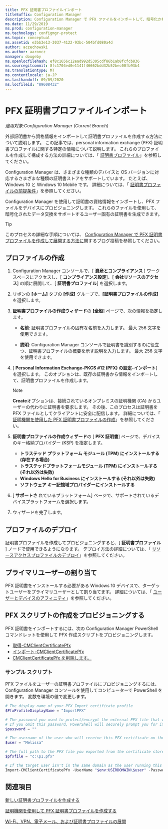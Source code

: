 ```yaml
---
title: PFX 証明書プロファイルインポート
titleSuffix: Configuration Manager
description: Configuration Manager で PFX ファイルをインポートして、暗号化されたデータ交換をサポートするユーザー固有の証明書を生成する方法について説明します。
ms.date: 11/29/2019
ms.prod: configuration-manager
ms.technology: configmgr-protect
ms.topic: conceptual
ms.assetid: e3bb3e13-3037-4122-93bc-504bfd080a4d
author: aczechowski
ms.author: aaroncz
manager: dougeby
ms.openlocfilehash: ef8c1656c12ead992d5305cdf86b1ab8fcfcb836
ms.sourcegitcommit: 8fc1704ed0e1141f46662bdd32b52bec00fb93b4
ms.translationtype: MT
ms.contentlocale: ja-JP
ms.lasthandoff: 09/09/2020
ms.locfileid: "89608432"
---
```

# <a name="import-pfx-certificate-profiles"></a>PFX 証明書プロファイルインポート

*適用対象:Configuration Manager (Current Branch)*

外部証明書から資格情報をインポートして証明書プロファイルを作成する方法について説明します。 この記事では、personal information exchange (PFX) 証明書プロファイルに関する特定の情報について説明します。 これらのプロファイルを作成して構成する方法の詳細については、「 [証明書プロファイル](../../protect/deploy-use/introduction-to-certificate-profiles.md)」を参照してください。

Configuration Manager は、さまざまな種類のデバイスと OS バージョンに対応するさまざまな種類の証明書ストアをサポートしています。 たとえば、Windows 10 と Windows 10 Mobile です。 詳細については、「 [証明書プロファイルの前提条件](../../protect/plan-design/prerequisites-for-certificate-profiles.md)」を参照してください。

Configuration Manager を使用して証明書の資格情報をインポートし、PFX ファイルをデバイスにプロビジョニングします。 これらのファイルを使用して、暗号化されたデータ交換をサポートするユーザー固有の証明書を生成できます。

> [!TIP]  
> このプロセスの詳細な手順については、 [Configuration Manager で PFX 証明書プロファイルを作成して展開する方法に](/archive/blogs/karanrustagi/how-to-create-and-deploy-pfx-certificate-profiles-in-configuration-manager)関するブログ投稿を参照してください。  

## <a name="create-a-profile"></a>プロファイルの作成

1. Configuration Manager コンソールで、[ **資産とコンプライアンス** ] ワークスペースにアクセスし、[ **コンプライアンス設定**]、[ **会社リソースのアクセス**] の順に展開して、[ **証明書プロファイル**] を選択します。

1. リボンの **[ホーム]** タブの **[作成]** グループで、**[証明書プロファイルの作成]** を選択します。

1. **証明書プロファイルの作成ウィザード**の **[全般**] ページで、次の情報を指定します。  

    - **名前**: 証明書プロファイルの固有な名前を入力します。 最大 256 文字を使用できます。  

    - **説明**: Configuration Manager コンソールで証明書を識別するのに役立つ、証明書プロファイルの概要を示す説明を入力します。 最大 256 文字を使用できます。  

1. [ **Personal Information Exchange-PKCS #12 (PFX) の設定-インポート**] を選択します。 このオプションは、既存の証明書から情報をインポートして、証明書プロファイルを作成します。

    > [!NOTE]
    > **Create**オプションは、接続されているオンプレミスの証明機関 (CA) からユーザーの代わりに証明書を要求します。 その後、このプロセスは証明書を PFX ファイルとしてクライアントに安全に配信します。 詳細については、「 [証明機関を使用した PFX 証明書プロファイルの作成](create-pfx-certificate-profiles.md)」を参照してください。

1. **証明書プロファイルの作成ウィザード**の [ **PFX 証明書**] ページで、デバイスのキー格納プロバイダー (KSP) を指定します。

    - **トラステッド プラットフォーム モジュール (TPM) にインストールする (存在する場合)**  
    - **トラステッドプラットフォームモジュール (TPM) にインストールする (それ以外は失敗)**
    - **Windows Hello for Business にインストールする (それ以外は失敗)**
    - **ソフトウェア キー記憶域プロバイダーにインストールする**

1. [ **サポートさ** れているプラットフォーム] ページで、サポートされているデバイスプラットフォームを選択します。

1. ウィザードを完了します。

## <a name="deploy-the-profile"></a>プロファイルのデプロイ

証明書プロファイルを作成してプロビジョニングすると、[ **証明書プロファイル** ] ノードで使用できるようになります。 デプロイ方法の詳細については、「 [リソースアクセスプロファイルのデプロイ](../../protect/deploy-use/deploy-wifi-vpn-email-cert-profiles.md)」を参照してください。

## <a name="assign-primary-users"></a>プライマリユーザーの割り当て

PFX 証明書をインストールする必要がある Windows 10 デバイスで、ターゲットユーザーをプライマリユーザーとして割り当てます。 詳細については、「 [ユーザーとデバイスのアフィニティ](../../apps/deploy-use/link-users-and-devices-with-user-device-affinity.md)」を参照してください。

## <a name="provision-a-create-pfx-script"></a>PFX スクリプトの作成をプロビジョニングする

PFX 証明書をインポートするには、次の Configuration Manager PowerShell コマンドレットを使用して PFX 作成スクリプトをプロビジョニングします。

- [取得-CMClientCertificatePfx](/powershell/module/configurationmanager/get-cmclientcertificatepfx)
- [インポート-CMClientCertificatePfx](/powershell/module/configurationmanager/import-cmclientcertificatepfx)
- [CMClientCertificatePfx を削除します。](/powershell/module/configurationmanager/remove-cmclientcertificatepfx)

### <a name="example-script"></a>サンプル スクリプト

PFX ファイルをユーザーの証明書プロファイルにプロビジョニングするには、Configuration Manager コンソールを使用してコンピューターで PowerShell を開きます。 変数を環境の値で変更します。

``` PowerShell
# The display name of your PFX Import certificate profile
$PfxProfileDisplayName = "ImportPFX"

# The password you used to protect/encrypt the external PFX file that was created/exported from your certificate storage provider
# If you omit this password, PowerShell will securely prompt you for it. You can specify it as a parameter for process automation.
$password = ""

# The username of the user who will receive this PFX certificate on their device
$user = "Melissa"

# The full path to the PFX file you exported from the certificate store
$pfxfile = "c:\p1.pfx"

# If the target user isn't in the same domain as the user running this script, specify a different domain
Import-CMClientCertificatePfx -UserName "$env:USERDOMAIN\$user" -Password (ConvertTo-SecureString -String $password -AsPlainText -Force) -CertificateProfilePfx (Get-CMCertificateProfilePfx -Fast -Name $PfxProfileDisplayName) -Path $pfxfile
```

## <a name="see-also"></a>関連項目

[新しい証明書プロファイルを作成する](../../protect/deploy-use/create-certificate-profiles.md)

[証明機関を使用して PFX 証明書プロファイルを作成する](create-pfx-certificate-profiles.md)

[Wi-Fi、VPN、電子メール、および証明書プロファイルの展開](../../protect/deploy-use/deploy-wifi-vpn-email-cert-profiles.md)